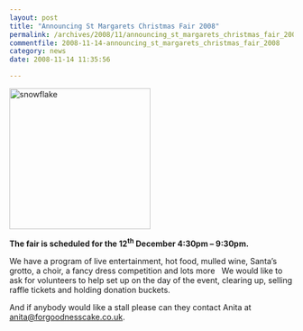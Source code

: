```yaml
---
layout: post
title: "Announcing St Margarets Christmas Fair 2008"
permalink: /archives/2008/11/announcing_st_margarets_christmas_fair_2008.html
commentfile: 2008-11-14-announcing_st_margarets_christmas_fair_2008
category: news
date: 2008-11-14 11:35:56

---
```


<img src="/assets/images/2005/snowflake-thumb.jpg"  class="right" width="250" alt="snowflake"/>

**The fair is scheduled for the 12<sup>th</sup> December 4:30pm – 9:30pm.**

We have a program of live entertainment, hot food, mulled wine, Santa’s grotto, a choir, a fancy dress competition and lots more
 
We would like to ask for volunteers to help set up on the day of the event, clearing up, selling raffle tickets and holding donation buckets.

And if anybody would like a stall please can they contact Anita at <anita@forgoodnesscake.co.uk>.
